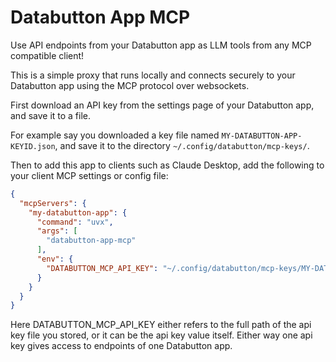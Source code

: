 # Databutton App MCP

Use API endpoints from your Databutton app as LLM tools from any MCP compatible client!

This is a simple proxy that runs locally and connects securely to your Databutton app
using the MCP protocol over websockets.

First download an API key from the settings page of your Databutton app, and save it to a file.

For example say you downloaded a key file named `MY-DATABUTTON-APP-KEYID.json`,
and save it to the directory `~/.config/databutton/mcp-keys/`.

Then to add this app to clients such as Claude Desktop, add the following to your client MCP settings or config file:

```json
{
  "mcpServers": {
    "my-databutton-app": {
      "command": "uvx",
      "args": [
        "databutton-app-mcp"
      ],
      "env": {
        "DATABUTTON_MCP_API_KEY": "~/.config/databutton/mcp-keys/MY-DATABUTTON-APP-KEYID.json"
      }
    }
  }
}
```

Here DATABUTTON_MCP_API_KEY either refers to the full path of the api key file you stored,
or it can be the api key value itself.
Either way one api key gives access to endpoints of one Databutton app.
